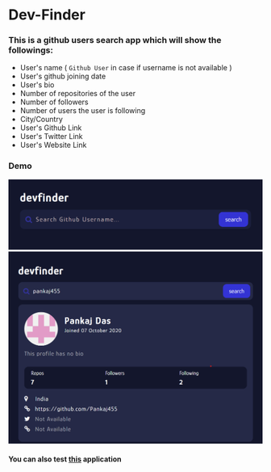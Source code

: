 # Dev-Finder

### This is a github users search app which will show the followings:
* User's name ( `Github User` in case if username is not available )
* User's github joining date
* User's bio
* Number of repositories of the user
* Number of followers
* Number of users the user is following
* City/Country
* User's Github Link
* User's Twitter Link
* User's Website Link

### Demo

![search-box](https://github.com/Pankaj455/dev-finder/blob/main/screenshots/search-box.png)
![search-result](https://github.com/Pankaj455/dev-finder/blob/main/screenshots/search-result.png)

#### You can also test [this](https://devgfinder.netlify.app/) application
